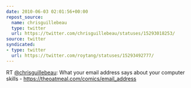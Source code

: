 ```yaml
---
date: 2010-06-03 02:01:56+00:00
repost_source:
  name: chrisguillebeau
  type: twitter
  url: https://twitter.com/chrisguillebeau/statuses/15293018253/
source: twitter
syndicated:
- type: twitter
  url: https://twitter.com/roytang/statuses/15293492777/
---
```


RT [@chrisguillebeau](https://twitter.com/chrisguillebeau/): What your email address says about your computer skills - https://theoatmeal.com/comics/email_address